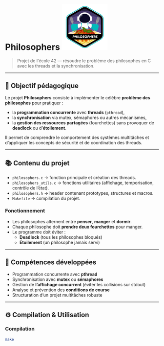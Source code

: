# Philosophers ![42 Badge](https://github.com/Julien-Quinodoz/42-project-badges/blob/main/badges/philosopherse.png)</a>

> Projet de l'école 42 — résoudre le problème des philosophes en C avec les threads et la synchronisation.

---

## 🎯 Objectif pédagogique

Le projet **Philosophers** consiste à implémenter le célèbre **problème des philosophes** pour pratiquer :
- la **programmation concurrente** avec **threads** (`pthread`),
- la **synchronisation** via mutex, sémaphores ou autres mécanismes,
- la **gestion des ressources partagées** (fourchettes) sans provoquer de **deadlock** ou d’**étoilement**.

Il permet de comprendre le comportement des systèmes multitâches et d’appliquer les concepts de sécurité et de coordination des threads.

---

## 📚 Contenu du projet

- `philosophers.c` → fonction principale et création des threads.
- `philosophers_utils.c` → fonctions utilitaires (affichage, temporisation, contrôle de l’état).
- `philosophers.h` → header contenant prototypes, structures et macros.
- `Makefile` → compilation du projet.

### Fonctionnement

- Les philosophes alternent entre **penser**, **manger** et **dormir**.
- Chaque philosophe doit **prendre deux fourchettes** pour manger.
- Le programme doit éviter :
  - **Deadlock** (tous les philosophes bloqués)
  - **Étoilement** (un philosophe jamais servi)

---

## 🧠 Compétences développées

- Programmation concurrente avec **pthread**
- Synchronisation avec **mutex** ou **sémaphores**
- Gestion de **l’affichage concurrent** (éviter les collisions sur stdout)
- Analyse et prévention des **conditions de course**
- Structuration d’un projet multitâches robuste

---

## ⚙️ Compilation & Utilisation

### Compilation

```bash
make

